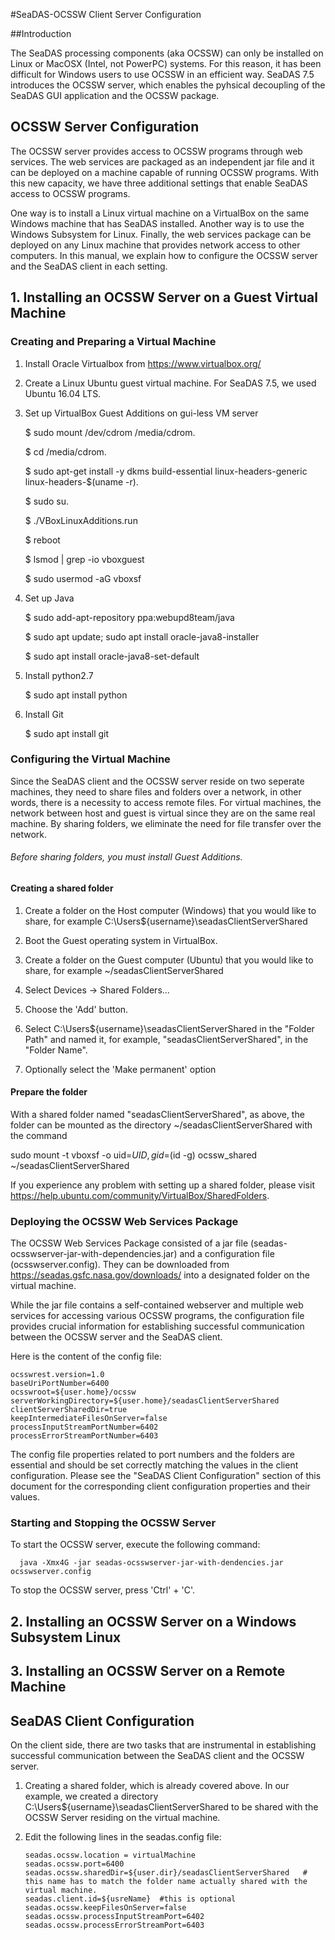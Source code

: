

#SeaDAS-OCSSW Client Server Configuration

##Introduction

The SeaDAS processing components (aka OCSSW) can only be installed on Linux or MacOSX (Intel, not PowerPC) systems. For this reason,
it has been difficult for Windows users to use OCSSW in an efficient way. SeaDAS 7.5 introduces the OCSSW server, which enables 
the pyhsical decoupling of the SeaDAS GUI application and the OCSSW package.


## OCSSW Server Configuration

The OCSSW server provides access to OCSSW programs through web services. 
 The web services are packaged as an independent jar file and it can be deployed
 on a machine capable of running OCSSW programs. With this new capacity,
  we have three additional settings that enable SeaDAS access to OCSSW programs. 
  
  One way is to install a Linux virtual machine on a VirtualBox on the same Windows machine that has SeaDAS installed. Another way is to use
  the Windows Subsystem for Linux. Finally, the web services package can be deployed on any Linux machine that provides network access to other
  computers. In this manual, we explain how to configure the OCSSW server and the SeaDAS client in each setting.
  
 
## 1. Installing an OCSSW Server on a Guest Virtual Machine


### Creating and Preparing a Virtual Machine
1. Install Oracle Virtualbox from https://www.virtualbox.org/ 

2. Create a Linux Ubuntu guest virtual machine. For SeaDAS 7.5, we used Ubuntu 16.04 LTS.

3. Set up VirtualBox Guest Additions on gui-less VM server
   
   $ sudo mount /dev/cdrom /media/cdrom.
   
   $ cd /media/cdrom.
   
   $ sudo apt-get install -y dkms build-essential linux-headers-generic linux-headers-$(uname -r).
   
   $ sudo su.
   
   $ ./VBoxLinuxAdditions.run
   
   $ reboot
   
   $ lsmod | grep -io vboxguest
   
   $ sudo usermod -aG vboxsf <user>
   
4. Set up Java
   
   $ sudo add-apt-repository ppa:webupd8team/java
   
   $ sudo apt update; sudo apt install oracle-java8-installer
   
   $ sudo apt install oracle-java8-set-default
   
5. Install python2.7

   $ sudo apt install python
   
   
6. Install Git

   $ sudo apt install git


###  Configuring the Virtual Machine

Since the SeaDAS client and the OCSSW server reside on two seperate machines, they  need to
share files and folders over a network, in other words, there is a necessity to access remote files.
For virtual machines, the network between host and guest is virtual since they are on the same real machine. By sharing folders, we eliminate 
the need for file transfer over the network.

###### Before sharing folders, you must install Guest Additions. 

#### Creating a shared folder

1. Create a folder on the Host computer (Windows) that you would like to share, for example C:\Users\${username}\seadasClientServerShared

2. Boot the Guest operating system in VirtualBox.

3. Create a folder on the Guest computer (Ubuntu) that you would like to share, for example ~/seadasClientServerShared

4. Select Devices -> Shared Folders...

5. Choose the 'Add' button.

6. Select C:\Users\${username}\seadasClientServerShared in the "Folder Path" and named it, for example, "seadasClientServerShared", in the "Folder Name".

7. Optionally select the 'Make permanent' option

####  Prepare the folder

With a shared folder named "seadasClientServerShared", as above, the folder can be mounted as the directory ~/seadasClientServerShared with the command

sudo mount -t vboxsf -o uid=$UID,gid=$(id -g) ocssw_shared ~/seadasClientServerShared

If you experience any problem with setting up a shared folder, please visit https://help.ubuntu.com/community/VirtualBox/SharedFolders.

###  Deploying the OCSSW Web Services Package

The OCSSW Web Services Package consisted of a jar file (seadas-ocsswserver-jar-with-dependencies.jar) and 
a configuration file (ocsswserver.config). They can be downloaded from https://seadas.gsfc.nasa.gov/downloads/ into a designated folder on
the virtual machine.

While the jar file contains a self-contained webserver and multiple 
web services for accessing various OCSSW programs, the configuration file provides crucial information for 
establishing successful communication between the OCSSW server and the SeaDAS client.
 
Here is the content of the config file:

    ocsswrest.version=1.0
    baseUriPortNumber=6400
    ocsswroot=${user.home}/ocssw
    serverWorkingDirectory=${user.home}/seadasClientServerShared
    clientServerSharedDir=true
    keepIntermediateFilesOnServer=false
    processInputStreamPortNumber=6402
    processErrorStreamPortNumber=6403

The config file properties related to port numbers and the folders are essential and should be set correctly matching the values in the client
configuration.  Please see the "SeaDAS Client Configuration" section of this document for the corresponding 
client configuration properties and their values.


###  Starting and Stopping the OCSSW Server

To start the OCSSW server, execute the following command:

      java -Xmx4G -jar seadas-ocsswserver-jar-with-dendencies.jar ocsswserver.config 

To stop the OCSSW server, press 'Ctrl' + 'C'.

## 2. Installing an OCSSW Server on a Windows Subsystem Linux

## 3. Installing an OCSSW Server on a Remote Machine

## SeaDAS Client Configuration

On the client side, there are two tasks that are instrumental in establishing successful communication 
 between the SeaDAS client and the OCSSW server.

1. Creating a shared folder, which is already covered above. In our example, we created a directory C:\Users\${username}\seadasClientServerShared 
to be shared with the OCSSW Server residing on the virtual machine.

2. Edit the following lines in the seadas.config file:

       seadas.ocssw.location = virtualMachine
       seadas.ocssw.port=6400
       seadas.ocssw.sharedDir=${user.dir}/seadasClientServerShared   # this name has to match the folder name actually shared with the virtual machine.
       seadas.client.id=${usreName}  #this is optional
       seadas.ocssw.keepFilesOnServer=false
       seadas.ocssw.processInputStreamPort=6402
       seadas.ocssw.processErrorStreamPort=6403

